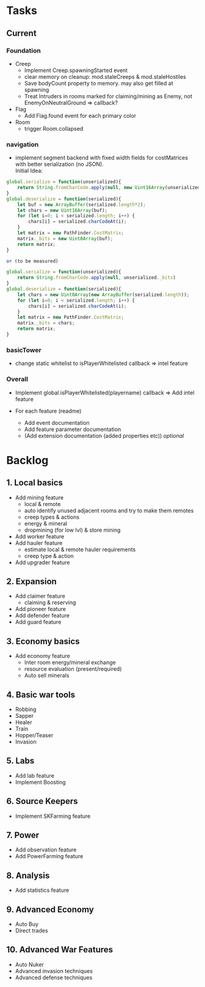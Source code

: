 # Tasks

## Current

### Foundation

* Creep
  * Implement Creep.spawningStarted event
  * clear memory on cleanup: mod.staleCreeps & mod.staleHostiles
  * Save bodyCount property to memory. may also get filled at spawning
  * Treat Intruders in rooms marked for claiming/mining as Enemy, not EnemyOnNeutralGround => callback?
* Flag
  * Add Flag.found event for each primary color
* Room
  * trigger Room.collapsed

### navigation

* implement segment backend with fixed width fields for costMatrices with better serialization (no JSON).  
Initial Idea:
```JavaScript
global.serialize = function(unserialized){
    return String.fromCharCode.apply(null, new Uint16Array(unserialized._bits.buffer))
}
global.deserialize = function(serialized){
    let buf = new ArrayBuffer(serialized.length*2);
    let chars = new Uint16Array(buf);
    for (let i=0; i < serialized.length; i++) {
        chars[i] = serialized.charCodeAt(i);
    }
    let matrix = new PathFinder.CostMatrix;
    matrix._bits = new Uint8Array(buf);
    return matrix;
}

or (to be measured)

global.serialize = function(unserialized){
    return String.fromCharCode.apply(null, unserialized._bits)
}
global.deserialize = function(serialized){
    let chars = new Uint8Array(new ArrayBuffer(serialized.length));
    for (let i=0; i < serialized.length; i++) {
        chars[i] = serialized.charCodeAt(i);
    }
    let matrix = new PathFinder.CostMatrix;
    matrix._bits = chars;
    return matrix;
}
```

### basicTower

* change static whitelist to isPlayerWhitelisted callback => intel feature

### Overall

* Implement global.isPlayerWhitelisted(playername) callback => Add intel feature

* For each feature (readme)
  * Add event documentation
  * Add feature parameter documentation
  * (Add extension documentation (added properties etc)) *optional*

# Backlog

## 1. Local basics

* Add mining feature
  * local & remote
  * auto identify unused adjacent rooms and try to make them remotes
  * creep types & actions
  * energy & mineral
  * dropmining (for low lvl) & store mining
* Add worker feature
* Add hauler feature
  * estimate local & remote hauler requirements
  * creep type & action
* Add upgrader feature

## 2. Expansion 

* Add claimer feature
  * claiming & reserving
* Add pioneer feature
* Add defender feature
* Add guard feature

## 3. Economy basics

* Add economy feature
  * Inter room energy/mineral exchange
  * resource evaluation (present/required)
  * Auto sell minerals

## 4. Basic war tools

* Robbing
* Sapper
* Healer
* Train
* Hopper/Teaser
* Invasion

## 5. Labs

* Add lab feature
* Implement Boosting

## 6. Source Keepers

* Implement SKFarming feature

## 7. Power

* Add observation feature
* Add PowerFarming feature

## 8. Analysis

* Add statistics feature 

## 9. Advanced Economy

* Auto Buy
* Direct trades

## 10. Advanced War Features

* Auto Nuker
* Advanced invasion techniques 
* Advanced defense techniques 

